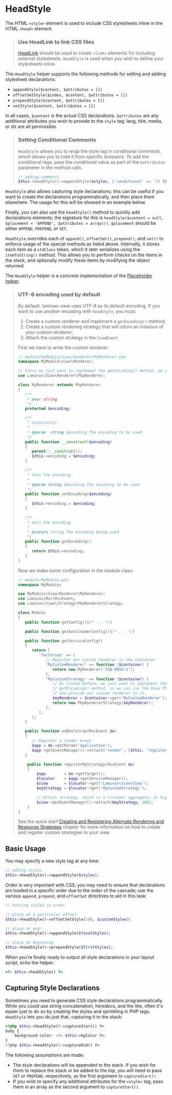 # HeadStyle

The HTML `<style>` element is used to include CSS stylesheets inline in the HTML
`<head>` element.

> ### Use HeadLink to link CSS files
>
> [HeadLink](head-link.md) should be used to create `<link>` elements for
> including external stylesheets. `HeadStyle` is used when you wish to define
> your stylesheets inline.

The `HeadStyle` helper supports the following methods for setting and adding stylesheet
declarations:

- `appendStyle($content, $attributes = [])`
- `offsetSetStyle($index, $content, $attributes = [])`
- `prependStyle($content, $attributes = [])`
- `setStyle($content, $attributes = [])`

In all cases, `$content` is the actual CSS declarations. `$attributes` are any
additional attributes you wish to provide to the `style` tag: lang, title,
media, or dir are all permissible.

> ### Setting Conditional Comments
>
> `HeadStyle` allows you to wrap the style tag in conditional comments, which
> allows you to hide it from specific browsers. To add the conditional tags,
> pass the conditional value as part of the `$attributes` parameter in the
> method calls.
>
> ```php
> // adding comments
> $this->headStyle()->appendStyle($styles, ['conditional' => 'lt IE 7']);
> ```

`HeadStyle` also allows capturing style declarations; this can be useful if you
want to create the declarations programmatically, and then place them elsewhere.
The usage for this will be showed in an example below.

Finally, you can also use the `headStyle()` method to quickly add declarations
elements; the signature for this is `headStyle($content = null, $placement =
'APPEND', $attributes = array())`.  `$placement` should be either `APPEND`,
`PREPEND`, or `SET`.

`HeadStyle` overrides each of `append()`, `offsetSet()`, `prepend()`, and
`set()` to enforce usage of the special methods as listed above. Internally, it
stores each item as a `stdClass` token, which it later serializes using the
`itemToString()` method. This allows you to perform checks on the items in the
stack, and optionally modify these items by modifying the object returned.

The `HeadStyle` helper is a concrete implementation of the
[Placeholder helper](placeholder.md).

> ### UTF-8 encoding used by default
>
> By default, laminas-view uses *UTF-8* as its default encoding.  If you want to
> use another encoding with `headStyle`, you must:
>
> 1. Create a custom renderer and implement a `getEncoding()` method;
> 2. Create a custom rendering strategy that will return an instance of your custom renderer;
> 3. Attach the custom strategy in the `ViewEvent`.
>
> First we have to write the custom renderer:
>
> ```php
> // module/MyModule/View/Renderer/MyRenderer.php
> namespace MyModule\View\Renderer;
>
> // Since we just want to implement the getEncoding() method, we can extend the Laminas native renderer
> use Laminas\View\Renderer\PhpRenderer;
>
> class MyRenderer extends PhpRenderer
> {
>    /**
>     * @var string
>     */
>    protected $encoding;
>
>    /**
>     * Constructor
>     *
>     * @param  string $encoding The encoding to be used
>     */
>    public function __construct($encoding)
>    {
>       parent::__construct();
>       $this->encoding = $encoding;
>    }
>
>    /**
>     * Sets the encoding
>     *
>     * @param string $encoding The encoding to be used
>     */
>    public function setEncoding($encoding)
>    {
>       $this->encoding = $encoding;
>    }
>
>    /**
>     * Gets the encoding
>     *
>     * @return string The encoding being used
>     */
>    public function getEncoding()
>    {
>       return $this->encoding;
>    }
> }
> ```
>
> Now we make some configuration in the module class:
>
> ```php
> // module/MyModule.php
> namespace MyModule;
>
> use MyModule\View\Renderer\MyRenderer;
> use Laminas\Mvc\MvcEvent;
> use Laminas\View\Strategy\PhpRendererStrategy;
>
> class Module
> {
>    public function getConfig(){/* ... */}
>
>    public function getAutoloaderConfig(){/* ... */}
>
>    public function getServiceConfig()
>    {
>       return [
>          'factories' => [
>             // Register our custom renderer in the container
>             'MyCustomRenderer' => function ($container) {
>                return new MyRenderer('ISO-8859-1');
>             },
>             'MyCustomStrategy' => function ($container) {
>                // As stated before, we just want to implement the
>                // getEncoding() method, so we can use the base PhpRendererStrategy
>                // and provide our custom renderer to it.
>                $myRenderer = $container->get('MyCustomRenderer');
>                return new PhpRendererStrategy($myRenderer);
>             },
>          ],
>       ];
>    }
>
>    public function onBootstrap(MvcEvent $e)
>    {
>       // Register a render event
>       $app = $e->getParam('application');
>       $app->getEventManager()->attach('render', [$this, 'registerMyStrategy'], 100);
>    }
>
>     public function registerMyStrategy(MvcEvent $e)
>     {
>         $app        = $e->getTarget();
>         $locator    = $app->getServiceManager();
>         $view       = $locator->get('Laminas\View\View');
>         $myStrategy = $locator->get('MyCustomStrategy');
>
>         // Attach strategy, which is a listener aggregate, at high priority
>         $view->getEventManager()->attach($myStrategy, 100);
>     }
> }
> ```
>
> See the quick start [Creating and Registering Alternate Rendering and Response Strategies](../quick-start.md#creating-and-registering-alternate-rendering-and-response-strategies)
> chapter for more information on how to create and register custom strategies
> to your view.

## Basic Usage

You may specify a new style tag at any time:

```php
// adding styles
$this->headStyle()->appendStyle($styles);
```

Order is very important with CSS; you may need to ensure that declarations are
loaded in a specific order due to the order of the cascade; use the various
`append`, `prepend`, and `offsetSet` directives to aid in this task:

```php
// Putting styles in order

// place at a particular offset:
$this->headStyle()->offsetSetStyle(100, $customStyles);

// place at end:
$this->headStyle()->appendStyle($finalStyles);

// place at beginning
$this->headStyle()->prependStyle($firstStyles);
```

When you're finally ready to output all style declarations in your layout
script, echo the helper:

```php
<?= $this->headStyle() ?>
```

## Capturing Style Declarations

Sometimes you need to generate CSS style declarations programmatically. While
you could use string concatenation, heredocs, and the like, often it's easier
just to do so by creating the styles and sprinkling in PHP tags. `HeadStyle`
lets you do just that, capturing it to the stack:

```php
<?php $this->headStyle()->captureStart() ?>
body {
    background-color: <?= $this->bgColor ?>;
}
<?php $this->headStyle()->captureEnd() ?>
```

The following assumptions are made:

- The style declarations will be appended to the stack. If you wish for them to
  replace the stack or be added to the top, you will need to pass `SET` or
  `PREPEND`, respectively, as the first argument to `captureStart()`.
- If you wish to specify any additional attributes for the `<style>` tag, pass
  them in an array as the second argument to `captureStart()`.
